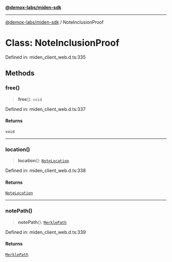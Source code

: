 [**@demox-labs/miden-sdk**](../README.md)

***

[@demox-labs/miden-sdk](../README.md) / NoteInclusionProof

# Class: NoteInclusionProof

Defined in: miden\_client\_web.d.ts:335

## Methods

### free()

> **free**(): `void`

Defined in: miden\_client\_web.d.ts:337

#### Returns

`void`

***

### location()

> **location**(): [`NoteLocation`](NoteLocation.md)

Defined in: miden\_client\_web.d.ts:338

#### Returns

[`NoteLocation`](NoteLocation.md)

***

### notePath()

> **notePath**(): [`MerklePath`](MerklePath.md)

Defined in: miden\_client\_web.d.ts:339

#### Returns

[`MerklePath`](MerklePath.md)
